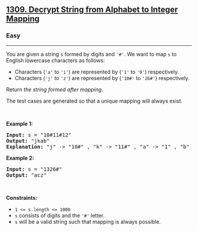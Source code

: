 <h2><a href="https://leetcode.com/problems/decrypt-string-from-alphabet-to-integer-mapping/">1309. Decrypt String from Alphabet to Integer Mapping</a></h2><h3>Easy</h3><hr><div><p>You are given a string <code data-copier-init="true">s</code> formed by digits and <code data-copier-init="true">'#'</code>. We want to map <code data-copier-init="true">s</code> to English lowercase characters as follows:</p>

<ul>
	<li>Characters (<code data-copier-init="true">'a'</code> to <code data-copier-init="true">'i'</code>) are represented by (<code data-copier-init="true">'1'</code> to <code data-copier-init="true">'9'</code>) respectively.</li>
	<li>Characters (<code data-copier-init="true">'j'</code> to <code data-copier-init="true">'z'</code>) are represented by (<code data-copier-init="true">'10#'</code> to <code data-copier-init="true">'26#'</code>) respectively.</li>
</ul>

<p>Return <em>the string formed after mapping</em>.</p>

<p>The test cases are generated so that a unique mapping will always exist.</p>

<p>&nbsp;</p>
<p><strong class="example">Example 1:</strong></p>

<pre data-copier-init="true"><strong>Input:</strong> s = "10#11#12"
<strong>Output:</strong> "jkab"
<strong>Explanation:</strong> "j" -&gt; "10#" , "k" -&gt; "11#" , "a" -&gt; "1" , "b" -&gt; "2".
</pre>

<p><strong class="example">Example 2:</strong></p>

<pre data-copier-init="true"><strong>Input:</strong> s = "1326#"
<strong>Output:</strong> "acz"
</pre>

<p>&nbsp;</p>
<p><strong>Constraints:</strong></p>

<ul>
	<li><code data-copier-init="true">1 &lt;= s.length &lt;= 1000</code></li>
	<li><code data-copier-init="true">s</code> consists of digits and the <code data-copier-init="true">'#'</code> letter.</li>
	<li><code data-copier-init="true">s</code> will be a valid string such that mapping is always possible.</li>
</ul>
</div>